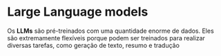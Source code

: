 # Large Language models

Os **LLMs** são pré-treinados com uma quantidade enorme de dados. Eles são extremamente flexíveis porque podem ser treinados para realizar diversas tarefas, como geração de texto, resumo e tradução